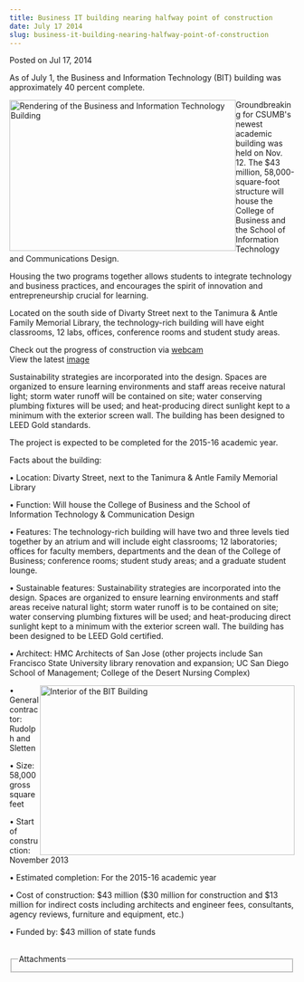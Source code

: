 ```yaml
---
title: Business IT building nearing halfway point of construction
date: July 17 2014
slug: business-it-building-nearing-halfway-point-of-construction
---
```


 



<span class="date">Posted on Jul 17, 2014    </span>
<p>As of July 1, the Business and Information Technology (BIT)
building was approximately 40 percent complete.</p>
<p><img alt="Rendering of the Business and Information Technology Building" src="https://news.csumb.edu/sites/default/files/65/attachments/news/images/csu_monterey_bay_exterior_cam3_small.jpg" style="float:left; width:400px; height:267px">Groundbreaking for
CSUMB&apos;s newest academic building was held on Nov. 12. The $43
million, 58,000-square-foot structure will house the College of
Business and the School of Information Technology and
Communications Design.</img></p>
<p>Housing the two programs together allows students to integrate
technology and business practices, and encourages the spirit of
innovation and entrepreneurship crucial for learning.</p>
<p>Located on the south side of Divarty Street next to the Tanimura
&amp; Antle Family Memorial Library, the technology-rich building
will have eight classrooms, 12 labs, offices, conference rooms and
student study areas.</p>
<p class="pullquote">Check out the progress of construction via
<a href="https://media.csumb.edu/bitcam/" rel="nofollow">webcam</a><br>
View the latest <a href="https://media.csumb.edu/bitcam/latest.php" rel="nofollow">image</a></br></p>
<p>Sustainability strategies are incorporated into the design.
Spaces are organized to ensure learning environments and staff
areas receive natural light; storm water runoff will be contained
on site; water conserving plumbing fixtures will be used; and
heat-producing direct sunlight kept to a minimum with the exterior
screen wall. The building has been designed to LEED Gold
standards.</p>
<p>The project is expected to be completed for the 2015-16 academic
year.</p>
<p>Facts about the building:</p>
<p class="small">&#x2022; Location: Divarty Street, next to the Tanimura
&amp; Antle Family Memorial Library</p>
<p class="small">&#x2022; Function: Will house the College of Business and
the School of Information Technology &amp; Communication Design</p>
<p class="small">&#x2022; Features: The technology-rich building will have
two and three levels tied together by an atrium and will include
eight classrooms; 12 laboratories; offices for faculty members,
departments and the dean of the College of Business; conference
rooms; student study areas; and a graduate student lounge.</p>
<p class="small">&#x2022; Sustainable features: Sustainability strategies
are incorporated into the design. Spaces are organized to ensure
learning environments and staff areas receive natural light; storm
water runoff is to be contained on site; water conserving plumbing
fixtures will be used; and heat-producing direct sunlight kept to a
minimum with the exterior screen wall. The building has been
designed to be LEED Gold certified.</p>
<p class="small">&#x2022; Architect: HMC Architects of San Jose (other
projects include San Francisco State University library renovation
and expansion; UC San Diego School of Management; College of the
Desert Nursing Complex)</p>
<p class="small"><img alt="Interior of the BIT Building" src="https://news.csumb.edu/sites/default/files/65/attachments/news/images/csu_monterey_bay_interior_cam4_small.jpg" style="float:right; width:450px; height:300px">&#x2022; General
contractor: Rudolph and Sletten</img></p>
<p class="small">&#x2022; Size: 58,000 gross square feet</p>
<p class="small">&#x2022; Start of construction: November 2013</p>
<p class="small">&#x2022; Estimated completion: For the 2015-16 academic
year</p>
<p class="small">&#x2022; Cost of construction: $43 million ($30 million
for construction and $13 million for indirect costs including
architects and engineer fees, consultants, agency reviews,
furniture and equipment, etc.)</p>
<p class="small">&#x2022; Funded by: $43 million of state funds<br>
&#xA0;</br></p>
<fieldset class="fieldgroup group-attachments">
<legend>Attachments</legend>
<div class="field field-type-emvideo field-field-attach-video">
<div class="field-items">
<div class="field-item odd">
<div class="emvideo emvideo-video emvideo-youtube">
<div class="emfield-emvideo emfield-emvideo-youtube">
<div id="emvideo-youtube-flash-wrapper-1"><object type="application/x-shockwave-flash" height="350" width="425" data="https://www.youtube.com/v/1D8lGYPAh4s&amp;rel=0&amp;enablejsapi=1&amp;playerapiid=ytplayer&amp;fs=1" id="emvideo-youtube-flash-1"><param name="movie" value="https://www.youtube.com/v/1D8lGYPAh4s&amp;rel=0&amp;enablejsapi=1&amp;playerapiid=ytplayer&amp;fs=1">
<param name="allowScriptAccess" value="sameDomain">
<param name="quality" value="best">
<param name="allowFullScreen" value="true">
<param name="bgcolor" value="#FFFFFF">
<param name="scale" value="noScale">
<param name="salign" value="TL">
<param name="FlashVars" value="playerMode=embedded">
<param name="wmode" value="transparent"/></param></param></param></param></param></param></param></param></object></div>
</div>
</div>
</div>
</div>
</div>
</fieldset>





 
